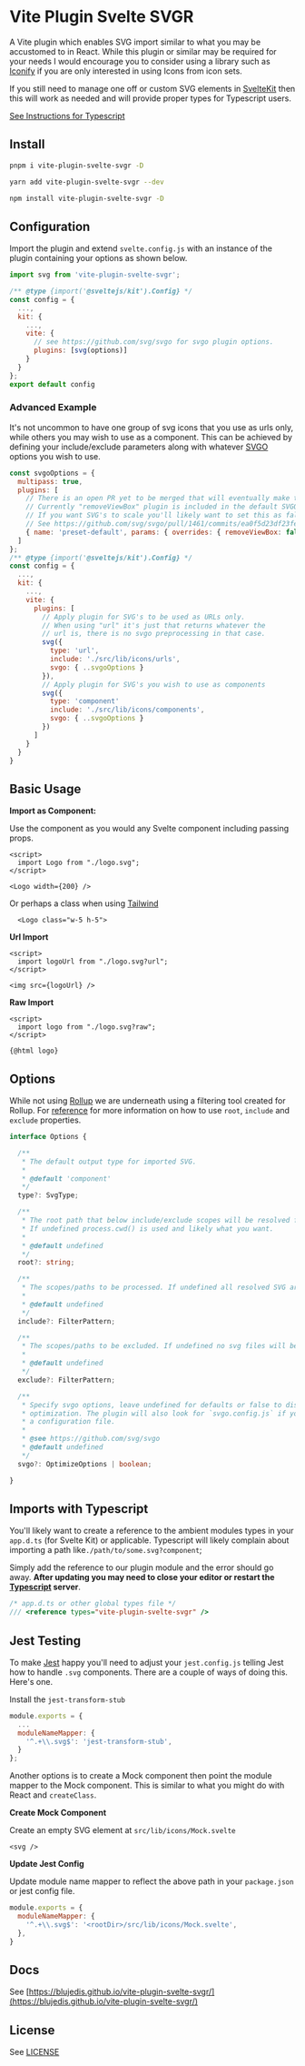 # Vite Plugin Svelte SVGR

A Vite plugin which enables SVG import similar to what you may be accustomed to in React. While this plugin or similar may be required for your needs I would encourage you to consider using a library such as [Iconify](https://docs.iconify.design/) if you are only interested in using Icons from icon sets.

If you still need to manage one off or custom SVG elements in [SvelteKit](https://kit.svelte.dev/) then this will work as needed and will provide proper types for Typescript users.

[See Instructions for Typescript](#imports-with-typescript)

## Install

```sh
pnpm i vite-plugin-svelte-svgr -D
```

```sh
yarn add vite-plugin-svelte-svgr --dev
```

```sh
npm install vite-plugin-svelte-svgr -D
```

## Configuration

Import the plugin and extend `svelte.config.js` with an instance of the plugin containing your options as shown below.

```js
import svg from 'vite-plugin-svelte-svgr';

/** @type {import('@sveltejs/kit').Config} */
const config = {
  ...,
  kit: {
    ...,
    vite: {
      // see https://github.com/svg/svgo for svgo plugin options.
      plugins: [svg(options)]
    }
  }
};
export default config
```

### Advanced Example

It's not uncommon to have one group of svg icons that you use as urls only, while others you may wish to use as a component. This can be achieved by defining your include/exclude parameters along with whatever [SVGO](https://github.com/svg/svgo) options you wish to use.

```js
const svgoOptions = {
  multipass: true,
  plugins: [
    // There is an open PR yet to be merged that will eventually make the below unnecessary.
    // Currently "removeViewBox" plugin is included in the default SVGO plugin options.
    // If you want SVG's to scale you'll likely want to set this as false. 
    // See https://github.com/svg/svgo/pull/1461/commits/ea0f5d23df23fe62ca0f696ab6ec67ab0370f770
    { name: 'preset-default', params: { overrides: { removeViewBox: false }}}
  ]
};
/** @type {import('@sveltejs/kit').Config} */
const config = {
  ...,
  kit: {
    ...,
    vite: {
      plugins: [
        // Apply plugin for SVG's to be used as URLs only.
        // When using "url" it's just that returns whatever the
        // url is, there is no svgo preprocessing in that case.
        svg({
          type: 'url',
          include: './src/lib/icons/urls',
          svgo: { ..svgoOptions }
        }),
        // Apply plugin for SVG's you wish to use as components
        svg({
          type: 'component'
          include: './src/lib/icons/components',
          svgo: { ..svgoOptions }
        })
      ]
    }
  }
}
```

## Basic Usage

**Import as Component:**

Use the component as you would any Svelte component including passing props.

```svelte
<script>
  import Logo from "./logo.svg";
</script>

<Logo width={200} />
```

Or perhaps a class when using [Tailwind](https://tailwindcss.com/)

```svelte
  <Logo class="w-5 h-5">
```

**Url Import**

```svelte
<script>
  import logoUrl from "./logo.svg?url";
</script>

<img src={logoUrl} />
```

**Raw Import**

```svelte
<script>
  import logo from "./logo.svg?raw";
</script>

{@html logo}
```

## Options

While not using [Rollup](https://rollupjs.org/guide/en/) we are underneath using a filtering tool created for Rollup. For [reference](https://github.com/rollup/plugins/tree/master/packages/pluginutils#createfilter) for more information on how to use `root`, `include` and `exclude` properties.

````ts
interface Options {

  /**
   * The default output type for imported SVG.
   *
   * @default 'component'
   */
  type?: SvgType;

  /**
   * The root path that below include/exclude scopes will be resolved from.
   * If undefined process.cwd() is used and likely what you want.
   * 
   * @default undefined
   */
  root?: string;

  /**
   * The scopes/paths to be processed. If undefined all resolved SVG are processed.
   * 
   * @default undefined
   */
  include?: FilterPattern;

  /**
   * The scopes/paths to be excluded. If undefined no svg files will be unprocessed.
   * 
   * @default undefined
   */
  exclude?: FilterPattern;

  /**
   * Specify svgo options, leave undefined for defaults or false to disabled
   * optimization. The plugin will also look for `svgo.config.js` if you prefer
   * a configuration file.
   *
   * @see https://github.com/svg/svgo
   * @default undefined
   */
  svgo?: OptimizeOptions | boolean;

}
````

## Imports with Typescript

You'll likely want to create a reference to the ambient modules types in your `app.d.ts` (for Svelte Kit) or applicable. Typescript will likely complain about importing a path like`./path/to/some.svg?component`;

Simply add the reference to our plugin module and the error should go away. **After updating you may need to close your editor or restart the [Typescript](https://www.typescriptlang.org/) server**.

```ts
/* app.d.ts or other global types file */
/// <reference types="vite-plugin-svelte-svgr" />
```

## Jest Testing

To make [Jest](https://jestjs.io/) happy you'll need to adjust your `jest.config.js` telling Jest how to handle `.svg` components. There are a couple of ways of doing this. Here's one. 

Install the `jest-transform-stub`

```js  
module.exports = {
  ...
  moduleNameMapper: {
    '^.+\\.svg$': 'jest-transform-stub',
  }
};
```

Another options is to create a Mock component then point the module mapper to the Mock component. This is similar to what you might do with React and `createClass`.

**Create Mock Component**

Create an empty SVG element at `src/lib/icons/Mock.svelte`

```svelte
<svg />
```

**Update Jest Config**

Update module name mapper to reflect the above path in your `package.json` or jest config file. 

```js
module.exports = {
  moduleNameMapper: {
    '^.+\\.svg$': '<rootDir>/src/lib/icons/Mock.svelte',
  },
}
```

## Docs

See [https://blujedis.github.io/vite-plugin-svelte-svgr/](https://blujedis.github.io/vite-plugin-svelte-svgr/)

## License

See [LICENSE](LICENSE)


